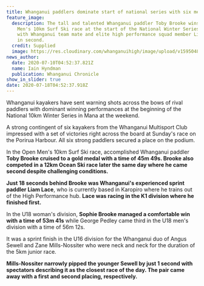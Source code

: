 ```yaml
---
title: Whanganui paddlers dominate start of national series with six medals
feature_image:
  description: The tall and talented Whanganui paddler Toby Brooke wins the Open
    Men's 10km Surf Ski race at the start of the National Winter Series in Mana,
    with Whanganui team mate and elite high performance squad member Liam Lace
    in second.
  credit: Supplied
  image: https://res.cloudinary.com/whanganuihigh/image/upload/v1595048105/News/Toby_Brooke._ex_Chron_10.7.20.jpg
news_author:
  date: 2020-07-10T04:52:37.821Z
  name: Iain Hyndman
  publication: Whanganui Chronicle
show_in_slider: true
date: 2020-07-18T04:52:37.918Z
---
```

Whanganui kayakers have sent warning shots across the bows of rival paddlers with dominant winning performances at the beginning of the National 10km Winter Series in Mana at the weekend.

A strong contingent of six kayakers from the Whanganui Multisport Club impressed with a set of victories right across the board at Sunday's race on the Porirua Harbour. All six strong paddlers secured a place on the podium.

In the Open Men's 10km Surf Ski race, accomplished Whanganui paddler **Toby Brooke cruised to a gold medal with a time of 45m 49s. Brooke also competed in a 12km Ocean Ski race later the same day where he came second despite challenging conditions.**

**Just 18 seconds behind Brooke was Whanganui's experienced sprint paddler Liam Lace**, who is currently based in Karopiro where he trains out of the High Performance hub. **Lace was racing in the K1 division where he finished first.**

In the U18 woman's division, **Sophie Brooke managed a comfortable win with a time of 53m 41s** while George Pedley came third in the U18 men's division with a time of 56m 12s.

It was a sprint finish in the U16 division for the Whanganui duo of Angus Sewell and Zane Mills-Nossiter who were neck and neck for the duration of the 5km junior race.

**Mills-Nossiter narrowly pipped the younger Sewell by just 1 second with spectators describing it as the closest race of the day. The pair came away with a first and second placing, respectively.**


